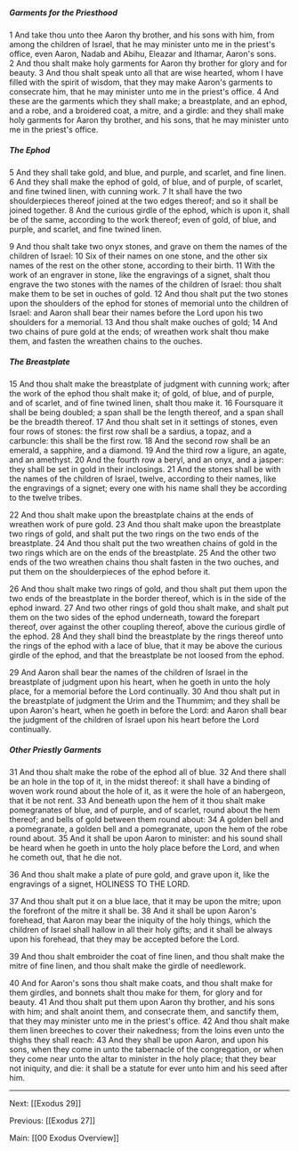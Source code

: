 ##### Garments for the Priesthood

1 And take thou unto thee Aaron thy brother, and his sons with him, from among the children of Israel, that he may minister unto me in the priest's office, even Aaron, Nadab and Abihu, Eleazar and Ithamar, Aaron's sons. 2 And thou shalt make holy garments for Aaron thy brother for glory and for beauty. 3 And thou shalt speak unto all that are wise hearted, whom I have filled with the spirit of wisdom, that they may make Aaron's garments to consecrate him, that he may minister unto me in the priest's office. 4 And these are the garments which they shall make; a breastplate, and an ephod, and a robe, and a broidered coat, a mitre, and a girdle: and they shall make holy garments for Aaron thy brother, and his sons, that he may minister unto me in the priest's office.

##### The Ephod

5 And they shall take gold, and blue, and purple, and scarlet, and fine linen. 6 And they shall make the ephod of gold, of blue, and of purple, of scarlet, and fine twined linen, with cunning work. 7 It shall have the two shoulderpieces thereof joined at the two edges thereof; and so it shall be joined together. 8 And the curious girdle of the ephod, which is upon it, shall be of the same, according to the work thereof; even of gold, of blue, and purple, and scarlet, and fine twined linen.

9 And thou shalt take two onyx stones, and grave on them the names of the children of Israel: 10 Six of their names on one stone, and the other six names of the rest on the other stone, according to their birth. 11 With the work of an engraver in stone, like the engravings of a signet, shalt thou engrave the two stones with the names of the children of Israel: thou shalt make them to be set in ouches of gold. 12 And thou shalt put the two stones upon the shoulders of the ephod for stones of memorial unto the children of Israel: and Aaron shall bear their names before the Lord upon his two shoulders for a memorial. 13 And thou shalt make ouches of gold; 14 And two chains of pure gold at the ends; of wreathen work shalt thou make them, and fasten the wreathen chains to the ouches.

##### The Breastplate

15 And thou shalt make the breastplate of judgment with cunning work; after the work of the ephod thou shalt make it; of gold, of blue, and of purple, and of scarlet, and of fine twined linen, shalt thou make it. 16 Foursquare it shall be being doubled; a span shall be the length thereof, and a span shall be the breadth thereof. 17 And thou shalt set in it settings of stones, even four rows of stones: the first row shall be a sardius, a topaz, and a carbuncle: this shall be the first row. 18 And the second row shall be an emerald, a sapphire, and a diamond. 19 And the third row a ligure, an agate, and an amethyst. 20 And the fourth row a beryl, and an onyx, and a jasper: they shall be set in gold in their inclosings. 21 And the stones shall be with the names of the children of Israel, twelve, according to their names, like the engravings of a signet; every one with his name shall they be according to the twelve tribes.

22 And thou shalt make upon the breastplate chains at the ends of wreathen work of pure gold. 23 And thou shalt make upon the breastplate two rings of gold, and shalt put the two rings on the two ends of the breastplate. 24 And thou shalt put the two wreathen chains of gold in the two rings which are on the ends of the breastplate. 25 And the other two ends of the two wreathen chains thou shalt fasten in the two ouches, and put them on the shoulderpieces of the ephod before it.

26 And thou shalt make two rings of gold, and thou shalt put them upon the two ends of the breastplate in the border thereof, which is in the side of the ephod inward. 27 And two other rings of gold thou shalt make, and shalt put them on the two sides of the ephod underneath, toward the forepart thereof, over against the other coupling thereof, above the curious girdle of the ephod. 28 And they shall bind the breastplate by the rings thereof unto the rings of the ephod with a lace of blue, that it may be above the curious girdle of the ephod, and that the breastplate be not loosed from the ephod.

29 And Aaron shall bear the names of the children of Israel in the breastplate of judgment upon his heart, when he goeth in unto the holy place, for a memorial before the Lord continually. 30 And thou shalt put in the breastplate of judgment the Urim and the Thummim; and they shall be upon Aaron's heart, when he goeth in before the Lord: and Aaron shall bear the judgment of the children of Israel upon his heart before the Lord continually.

##### Other Priestly Garments

31 And thou shalt make the robe of the ephod all of blue. 32 And there shall be an hole in the top of it, in the midst thereof: it shall have a binding of woven work round about the hole of it, as it were the hole of an habergeon, that it be not rent. 33 And beneath upon the hem of it thou shalt make pomegranates of blue, and of purple, and of scarlet, round about the hem thereof; and bells of gold between them round about: 34 A golden bell and a pomegranate, a golden bell and a pomegranate, upon the hem of the robe round about. 35 And it shall be upon Aaron to minister: and his sound shall be heard when he goeth in unto the holy place before the Lord, and when he cometh out, that he die not.

36 And thou shalt make a plate of pure gold, and grave upon it, like the engravings of a signet, HOLINESS TO THE LORD.

37 And thou shalt put it on a blue lace, that it may be upon the mitre; upon the forefront of the mitre it shall be. 38 And it shall be upon Aaron's forehead, that Aaron may bear the iniquity of the holy things, which the children of Israel shall hallow in all their holy gifts; and it shall be always upon his forehead, that they may be accepted before the Lord.

39 And thou shalt embroider the coat of fine linen, and thou shalt make the mitre of fine linen, and thou shalt make the girdle of needlework.

40 And for Aaron's sons thou shalt make coats, and thou shalt make for them girdles, and bonnets shalt thou make for them, for glory and for beauty. 41 And thou shalt put them upon Aaron thy brother, and his sons with him; and shalt anoint them, and consecrate them, and sanctify them, that they may minister unto me in the priest's office. 42 And thou shalt make them linen breeches to cover their nakedness; from the loins even unto the thighs they shall reach: 43 And they shall be upon Aaron, and upon his sons, when they come in unto the tabernacle of the congregation, or when they come near unto the altar to minister in the holy place; that they bear not iniquity, and die: it shall be a statute for ever unto him and his seed after him.

---
Next: [[Exodus 29]]

Previous: [[Exodus 27]]

Main: [[00 Exodus Overview]]